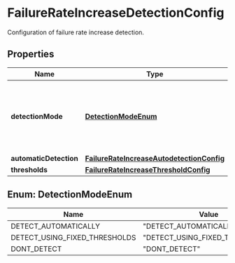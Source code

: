 

# FailureRateIncreaseDetectionConfig

Configuration of failure rate increase detection.

## Properties

| Name | Type | Description | Notes |
|------------ | ------------- | ------------- | -------------|
|**detectionMode** | [**DetectionModeEnum**](#DetectionModeEnum) | How to detect failure rate increase: automatically, or based on fixed thresholds, or do not detect. |  |
|**automaticDetection** | [**FailureRateIncreaseAutodetectionConfig**](FailureRateIncreaseAutodetectionConfig.md) |  |  [optional] |
|**thresholds** | [**FailureRateIncreaseThresholdConfig**](FailureRateIncreaseThresholdConfig.md) |  |  [optional] |



## Enum: DetectionModeEnum

| Name | Value |
|---- | -----|
| DETECT_AUTOMATICALLY | &quot;DETECT_AUTOMATICALLY&quot; |
| DETECT_USING_FIXED_THRESHOLDS | &quot;DETECT_USING_FIXED_THRESHOLDS&quot; |
| DONT_DETECT | &quot;DONT_DETECT&quot; |



